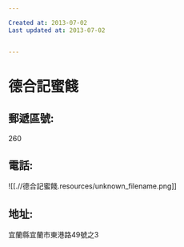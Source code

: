 ```yaml
---

Created at: 2013-07-02
Last updated at: 2013-07-02


---
```


# 德合記蜜餞


## 

## 

## 

## 

## 

## 

## 

## 郵遞區號: 

260

## 電話: 

![[.//德合記蜜餞.resources/unknown_filename.png]]

## 

## 

## 地址: 

宜蘭縣宜蘭市東港路49號之3

